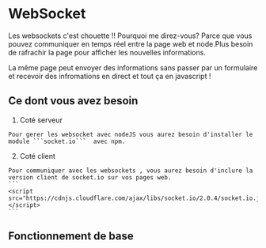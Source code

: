 # WebSocket
 Les websockets c'est chouette !!
 Pourquoi me direz-vous? Parce que vous pouvez communiquer en temps réel entre la page web et node.Plus besoin de rafrachir la page pour afficher les nouvelles informations.

 La même page peut envoyer des informations sans passer par un formulaire et recevoir des infromations en direct et tout ça en javascript !

 ## Ce dont vous avez besoin
  1. Coté serveur

    Pour gerer les websocket avec nodeJS vous aurez besoin d'installer le module ```socket.io```  avec npm.

  2. Coté  client

    Pour communiquer avec les websockets , vous aurez besoin d'inclure la version client de socket.io sur vos pages web.
    ```
    <script src="https://cdnjs.cloudflare.com/ajax/libs/socket.io/2.0.4/socket.io.js"></script>
    ```
## Fonctionnement de base
